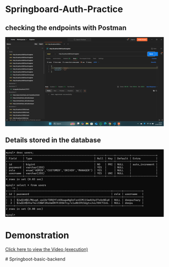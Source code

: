 ﻿# Springboard-Auth-Practice
 ## checking the endpoints with Postman
 ![](./output.png)
 ## Details stored in the database
  ![](./output2.png)
 # Demonstration  
[Click here to view the Video (execution)](https://www.linkedin.com/posts/deepuchary03_springboot-mysql-postman-activity-7376652855144857600-j5Uf?utm_source=share&utm_medium=member_desktop&rcm=ACoAAE42qdkB_Akn5u_1EK9198sWAOjY5wL1-Bc)




#   S p r i n g b o o t - b a s i c - b a c k e n d 
 
 
